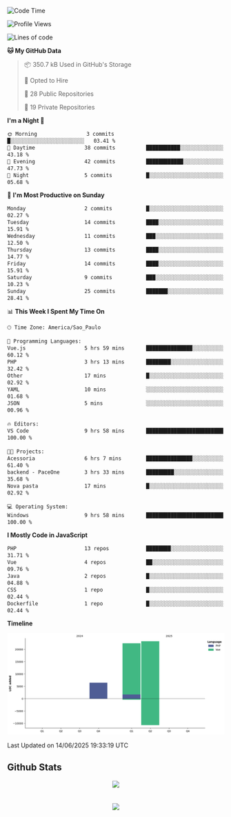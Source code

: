  
<!--START_SECTION:waka-->
![Code Time](http://img.shields.io/badge/Code%20Time-1%2C890%20hrs%208%20mins-blue)

![Profile Views](http://img.shields.io/badge/Profile%20Views-0-blue)

![Lines of code](https://img.shields.io/badge/From%20Hello%20World%20I%27ve%20Written-52.1%20thousand%20lines%20of%20code-blue)

**🐱 My GitHub Data** 

> 📦 350.7 kB Used in GitHub's Storage 
 > 
> 💼 Opted to Hire
 > 
> 📜 28 Public Repositories 
 > 
> 🔑 19 Private Repositories 
 > 
**I'm a Night 🦉** 

```text
🌞 Morning                3 commits           █░░░░░░░░░░░░░░░░░░░░░░░░   03.41 % 
🌆 Daytime                38 commits          ███████████░░░░░░░░░░░░░░   43.18 % 
🌃 Evening                42 commits          ████████████░░░░░░░░░░░░░   47.73 % 
🌙 Night                  5 commits           █░░░░░░░░░░░░░░░░░░░░░░░░   05.68 % 
```
📅 **I'm Most Productive on Sunday** 

```text
Monday                   2 commits           █░░░░░░░░░░░░░░░░░░░░░░░░   02.27 % 
Tuesday                  14 commits          ████░░░░░░░░░░░░░░░░░░░░░   15.91 % 
Wednesday                11 commits          ███░░░░░░░░░░░░░░░░░░░░░░   12.50 % 
Thursday                 13 commits          ████░░░░░░░░░░░░░░░░░░░░░   14.77 % 
Friday                   14 commits          ████░░░░░░░░░░░░░░░░░░░░░   15.91 % 
Saturday                 9 commits           ███░░░░░░░░░░░░░░░░░░░░░░   10.23 % 
Sunday                   25 commits          ███████░░░░░░░░░░░░░░░░░░   28.41 % 
```


📊 **This Week I Spent My Time On** 

```text
🕑︎ Time Zone: America/Sao_Paulo

💬 Programming Languages: 
Vue.js                   5 hrs 59 mins       ███████████████░░░░░░░░░░   60.12 % 
PHP                      3 hrs 13 mins       ████████░░░░░░░░░░░░░░░░░   32.42 % 
Other                    17 mins             █░░░░░░░░░░░░░░░░░░░░░░░░   02.92 % 
YAML                     10 mins             ░░░░░░░░░░░░░░░░░░░░░░░░░   01.68 % 
JSON                     5 mins              ░░░░░░░░░░░░░░░░░░░░░░░░░   00.96 % 

🔥 Editors: 
VS Code                  9 hrs 58 mins       █████████████████████████   100.00 % 

🐱‍💻 Projects: 
Acessoria                6 hrs 7 mins        ███████████████░░░░░░░░░░   61.40 % 
backend - PaceOne        3 hrs 33 mins       █████████░░░░░░░░░░░░░░░░   35.68 % 
Nova pasta               17 mins             █░░░░░░░░░░░░░░░░░░░░░░░░   02.92 % 

💻 Operating System: 
Windows                  9 hrs 58 mins       █████████████████████████   100.00 % 
```

**I Mostly Code in JavaScript** 

```text
PHP                      13 repos            ████████░░░░░░░░░░░░░░░░░   31.71 % 
Vue                      4 repos             ██░░░░░░░░░░░░░░░░░░░░░░░   09.76 % 
Java                     2 repos             █░░░░░░░░░░░░░░░░░░░░░░░░   04.88 % 
CSS                      1 repo              █░░░░░░░░░░░░░░░░░░░░░░░░   02.44 % 
Dockerfile               1 repo              █░░░░░░░░░░░░░░░░░░░░░░░░   02.44 % 
```



**Timeline**

![Lines of Code chart](https://raw.githubusercontent.com/MaueDev/MaueDev/main/assets/bar_graph.png)


 Last Updated on 14/06/2025 19:33:19 UTC
<!--END_SECTION:waka-->

## Github Stats  
<div align="center"><img src="https://github-readme-stats.vercel.app/api/top-langs/?username=MaueDev&hide_border=true&layout=compact" align="center" /></div>  

<br/>  

<br/>  

<div align="center">
<img src="https://komarev.com/ghpvc/?username=MaueDev&&style=flat-square" align="center" />
</div>  
  
